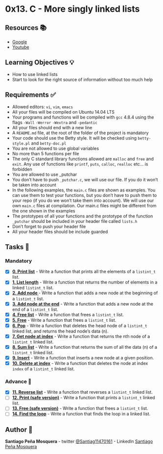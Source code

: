 # 0x13. C - More singly linked lists
## Resources :books:

* [Google](https://intranet.hbtn.io/rltoken/VxmJXbHtjDMJAKj7dU-6sg)
* [Youtube](https://intranet.hbtn.io/rltoken/PqebvZ1ey95sB8eDiYl8_A)

## Learning Objectives :bulb:
* How to use linked lists
* Start to look for the right source of information without too much help

## Requirements :white_check_mark:
* Allowed editors: `vi`, `vim`, `emacs`
* All your files will be compiled on Ubuntu 14.04 LTS
* Your programs and functions will be compiled with `gcc` 4.8.4 using the flags `-Wall` `-Werror` `-Wextra` and `-pedantic`
* All your files should end with a new line
* A `README.md` file, at the root of the folder of the project is mandatory
* Your code should use the Betty style. It will be checked using `betty-style.pl` and `betty-doc.pl`
* You are not allowed to use global variables
* No more than 5 functions per file
* The only C standard library functions allowed are `malloc` and `free` and `exit`. Any use of functions like `printf`, `puts`, `calloc`, `realloc` etc… is forbidden
* You are allowed to use _putchar
* You don’t have to push `_putchar.c`, we will use our file. If you do it won’t be taken into account
* In the following examples, the `main.c` files are shown as examples. You can use them to test your functions, but you don’t have to push them to your repo (if you do we won’t take them into account). We will use our own `main.c` files at compilation. Our main.c files might be different from the one shown in the examples
* The prototypes of all your functions and the prototype of the function `_putchar` should be included in your header file called `lists.h`
* Don’t forget to push your header file
* All your header files should be include guarded

## Tasks :page_with_curl:
### Mandatory
- [x] **[0. Print list](./0-print_listint.c)** - Write a function that prints all the elements of a `listint_t` list.
- [x] **[1. List length](./1-listint_len.c)** - Write a function that returns the number of elements in a linked `listint_t` list.
- [x] **[2. Add node ](./2-add_nodeint.c)** - Write a function that adds a new node at the beginning of a `listint_t` list.
- [x] **[3. Add node at the end](./3-add_nodeint_end.c)** - Write a function that adds a new node at the end of a `listint_t` list.
- [x] **[4. Free list](./4-free_listint.c)** - Write a function that frees a `listint_t` list.
- [x] **[5. Free](./5-free_listint2.c)** - Write a function that frees a `listint_t` list.
- [x] **[6. Pop](./6-pop_listint.c)** - Write a function that deletes the head node of a `listint_t` linked list, and returns the head node’s data (n).
- [x] **[7. Get node at index](./7-get_nodeint.c)** - Write a function that returns the nth node of a `listint_t` linked list.
- [x] **[8. Sum list](./8-sum_listint.c)** - Write a function that returns the sum of all the data (n) of a `listint_t` linked list.
- [x] **[9. Insert](./9-insert_nodeint.c)** - Write a function that inserts a new node at a given position.
- [x] **[10. Delete at index](./10-delete_nodeint.c)** - Write a function that deletes the node at index `index` of a `listint_t` linked list.
### Advance :muscle:
- [x] **[11. Reverse list](./100-reverse_listint.c)** - Write a function that reverses a `listint_t` linked list.
- [ ] **[12. Print (safe version)](./101-print_listint_safe.c)** - Write a function that prints a `listint_t` linked list.
- [ ] **[13. Free (safe version)](./102-free_listint_safe.c)** - Write a function that frees a `listint_t` list.
- [ ] **[14. Find the loop](./103-find_loop.c)** - Write a function that finds the loop in a linked list.

## Author :pencil:
**Santiago Peña Mosquera** - twitter [@Santiag11470161](https://twitter.com/Santiag11470161) - LinkedIn [Santiago Peña Mosquera](https://www.linkedin.com/in/santiago-pe%C3%B1a-mosquera-abaa20196/)
